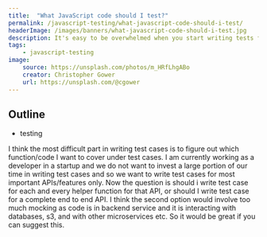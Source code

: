 ```yaml
---
title:  "What JavaScript code should I test?"
permalink: /javascript-testing/what-javascript-code-should-i-test/
headerImage: /images/banners/what-javascript-code-should-i-test.jpg
description: It's easy to be overwhelmed when you start writing tests for your JavaScript code. You want to test everything but don't know where to start. Here are some ideas for what to focus on first.
tags:
    - javascript-testing
image:
    source: https://unsplash.com/photos/m_HRfLhgABo
    creator: Christopher Gower
    url: https://unsplash.com/@cgower
---
```


## Outline

- testing


I think the most difficult part in writing test cases is to figure out which function/code I want to cover under test cases. I am currently working as a developer in a startup and we do not want to invest a large portion of our time in writing test cases and so we want to write test cases for most important APIs/features only. Now the question is should i write test case for each and every helper function for that API, or should I write test case for a complete end to end API. I think the second option would involve too much mocking as code is in backend service and it is interacting with databases, s3, and with other microservices etc. So it would be great if you can suggest this.